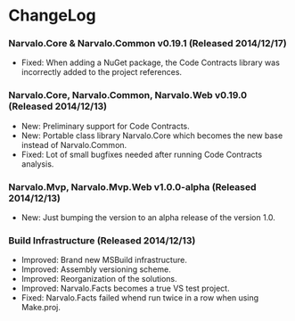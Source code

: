 ChangeLog
=========

### Narvalo.Core & Narvalo.Common v0.19.1 (Released 2014/12/17)
- Fixed: When adding a NuGet package, the Code Contracts library was incorrectly
  added to the project references.

### Narvalo.Core, Narvalo.Common, Narvalo.Web v0.19.0 (Released 2014/12/13)
- New: Preliminary support for Code Contracts.
- New: Portable class library Narvalo.Core which becomes the new base instead
  of Narvalo.Common.
- Fixed: Lot of small bugfixes needed after running Code Contracts analysis.

### Narvalo.Mvp, Narvalo.Mvp.Web v1.0.0-alpha (Released 2014/12/13)
- New: Just bumping the version to an alpha release of the version 1.0.

### Build Infrastructure (Released 2014/12/13)
- Improved: Brand new MSBuild infrastructure.
- Improved: Assembly versioning scheme.
- Improved: Reorganization of the solutions.
- Improved: Narvalo.Facts becomes a true VS test project.
- Fixed: Narvalo.Facts failed whend run twice in a row when using Make.proj.
